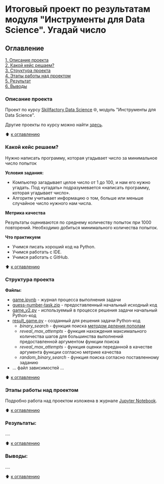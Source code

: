 # Итоговый проект по результатам модуля "Инструменты для Data Science". Угадай число

## Оглавление  
[1. Описание проекта](#Описание-проекта)  
[2. Какой кейс решаем?](#Какой-кейс-решаем)  
[3. Структура проекта](#структура-проекта)  
[4. Этапы работы над проектом](#Этапы-работы-над-проектом)  
[5. Результат](#Результат)  
[6. Выводы](#Выводы)  


### Описание проекта

Проект по курсу [Skillfactory Data Science](https://skillfactory.ru/data-scientist-pro) 🌐, модуль "Инструменты для Data Science".

Другие проекты по курсу можно найти [здесь](/../../../../DS-PRO-PIT/ds_pro_work).

:arrow_up: [к оглавлению](#Оглавление)


### Какой кейс решаем?

Нужно написать программу, которая угадывает число за минимальное число попыток

**Условия задания:**
- Компьютер загадывает целое число от 1 до 100, и нам его нужно угадать. Под «угадать» подразумевается «написать программу, которая угадывает число».
- Алгоритм учитывает информацию о том, больше или меньше случайное число нужного нам числа.

**Метрика качества**

Результаты оцениваются по среднему количеству попыток при 1000 повторений. Необходимо добиться минимального количества попыток. 

**Что практикуем**
- Учимся писать хороший код на Python.
- Учимся работать с IDE.
- Учимся работать с GitHub.

:arrow_up: [к оглавлению](#Оглавление)


### Структура проекта

**Файлы:**
- [game.ipynb](game.ipynb) - журнал процесса выполнения задачи
- [guess-number-task.zip](guess-number-task.zip) - предоставленный начальный исходный код
- [game_v2.py](game_v2.py) - используемый в процессе решения задачи начальный Python-код
- [result_game.py](result_game.py) - созданный для решения задачи Python-код
  - *binary_search* - функция поиска [методом деления пополам](https://ru.wikipedia.org/wiki/Двоичный_поиск)
  - *reveal_max_attempts* - функция нахождения максимального количества шагов для большинства выполнений предоставленной аргументом функции поиска
  - *reveal_max_attempts* - функция оценки переданной в качестве аргумента функции согласно метрике качества
  - *random_binary_search* - функция поиска согласно поставленному заданию
- ... файл зависимостей ...

:arrow_up: [к оглавлению](#Оглавление)


### Этапы работы над проектом

Подробно работа над проектом изложена в журнале [Jupyter Notebook](game.ipynb).

:arrow_up: [к оглавлению](#Оглавление)


### Результаты: 
....

:arrow_up: [к оглавлению](#Оглавление)


### Выводы:
....

:arrow_up: [к оглавлению](#Оглавление)
